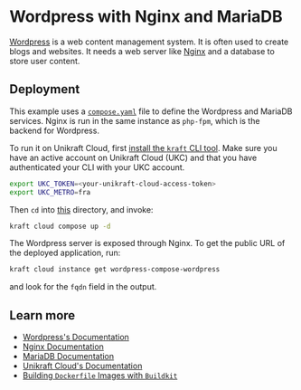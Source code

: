 # Wordpress with Nginx and MariaDB

[Wordpress](https://wordpress.com/) is a web content management system. It is often used to create blogs and websites. It needs a web server like [Nginx](https://nginx.org/) and a database to store user content.

## Deployment

This example uses a [`compose.yaml`](compose.yaml) file to define the Wordpress and MariaDB services. Nginx is run in the same instance as `php-fpm`, which is the backend for Wordpress.

To run it on Unikraft Cloud, first [install the `kraft` CLI tool](https://unikraft.org/docs/cli). Make sure you have an active account on Unikraft Cloud (UKC) and that you have authenticated your CLI with your UKC account.

```bash
export UKC_TOKEN=<your-unikraft-cloud-access-token>
export UKC_METRO=fra
```

Then `cd` into [this](.) directory, and invoke:

```bash
kraft cloud compose up -d
```

The Wordpress server is exposed through Nginx. To get the public URL of the deployed application, run:

```bash
kraft cloud instance get wordpress-compose-wordpress
```

and look for the `fqdn` field in the output.

## Learn more

- [Wordpress's Documentation](https://wordpress.org/documentation/)
- [Nginx Documentation](https://nginx.org/en/docs/)
- [MariaDB Documentation](https://mariadb.com/docs/)
- [Unikraft Cloud's Documentation](https://unikraft.com/docs/introduction)
- [Building `Dockerfile` Images with `Buildkit`](https://unikraft.org/guides/building-dockerfile-images-with-buildkit)
